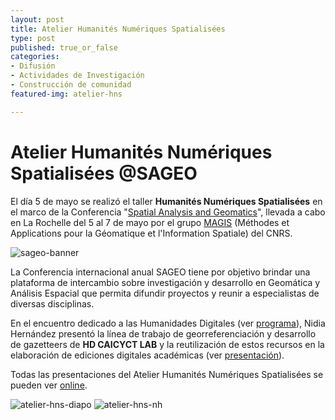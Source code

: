 ```yaml
---
layout: post
title: Atelier Humanités Numériques Spatialisées
type: post
published: true_or_false
categories:
- Difusión
- Actividades de Investigación
- Construcción de comunidad
featured-img: atelier-hns

---
```


# Atelier Humanités Numériques Spatialisées @SAGEO

El día 5 de mayo se realizó el taller **Humanités Numériques Spatialisées** en el marco de la Conferencia "[Spatial Analysis and Geomatics](http://sageo2021.univ-lr.fr)", llevada a cabo en La Rochelle del 5 al 7 de mayo por el grupo [MAGIS](http://gdr-magis.imag.fr/) (Méthodes et Applications pour la Géomatique et l'Information Spatiale) del CNRS.

![sageo-banner](https://apps.univ-lr.fr/actes/ged/colloques/docWeb/2011121642.0/banniere2.png)

La Conferencia internacional anual SAGEO tiene por objetivo brindar una plataforma de intercambio sobre investigación y desarrollo en Geomática y Análisis Espacial que permita difundir proyectos y reunir a especialistas de diversas disciplinas. 

En el encuentro dedicado a las Humanidades Digitales (ver [programa](https://projet.liris.cnrs.fr/aphns-magis/AtelierSAGEO2021.html)), Nidia Hernández presentó la línea de trabajo de georreferenciación y desarrollo de gazetteers de **HD CAICYCT LAB** y la reutilización de estos recursos en la elaboración de ediciones digitales académicas (ver [presentación](https://www.youtube.com/watch?v=gjnh11xqmyY&list=PLaGzjYf5yFPrzEBvsHgmXpqmxftit6f9V&index=9)).

Todas las presentaciones del Atelier Humanités Numériques Spatialisées se pueden ver [online](https://www.youtube.com/playlist?list=PLaGzjYf5yFPrzEBvsHgmXpqmxftit6f9V).

![atelier-hns-diapo]({{site.baseurl}}/assets/img/posts/atelier-hns-diapo.png)
![atelier-hns-nh]({{site.baseurl}}/assets/img/posts/atelier-hns-nh.jpg)



	




